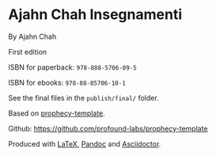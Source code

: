Ajahn Chah Insegnamenti
==============

By Ajahn Chah

First edition

ISBN for paperback: `978-888-5706-09-5`

ISBN for ebooks: `978-88-85706-10-1`

See the final files in the `publish/final/` folder.

Based on [prophecy-template].

Github: <https://github.com/profound-labs/prophecy-template>

Produced with [LaTeX], [Pandoc] and [Asciidoctor].

[prophecy-template]: https://github.com/profound-labs/prophecy-template

[LaTeX]: http://latex-project.org/

[Pandoc]: http://pandoc.org/

[Asciidoctor]: http://asciidoctor.org/

